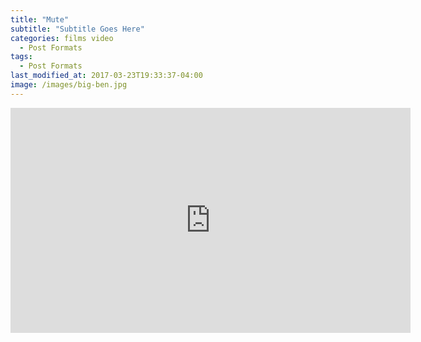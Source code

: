```yaml
---
title: "Mute"
subtitle: "Subtitle Goes Here"
categories: films video
  - Post Formats
tags:
  - Post Formats
last_modified_at: 2017-03-23T19:33:37-04:00
image: /images/big-ben.jpg
---
```


<div class="embed-responsive embed-responsive-16by9">
  <iframe class="embed-responsive-item" width="640" height="360" src="https://www.youtube.com/embed/ma8te7ywEio?controls=0&amp;" frameborder="0" allowfullscreen></iframe>
</div>